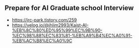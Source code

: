## Prepare for AI Graduate school Interview 

- https://jrc-park.tistory.com/259
- https://velog.io/@jhlim2993/Kaist-AI-%EB%8C%80%ED%95%99%EC%9B%90-%EC%98%88%EC%83%81-%EB%A9%B4%EC%A0%91-%EB%AC%B8%EC%A0%9C
